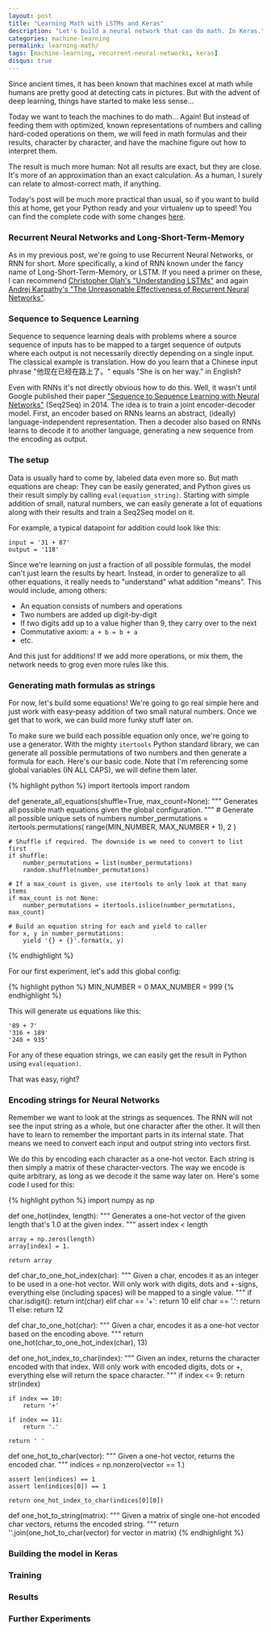 ```yaml
---
layout: post
title: "Learning Math with LSTMs and Keras"
description: "Let's build a neural network that can do math. In Keras."
categories: machine-learning
permalink: learning-math/
tags: [machine-learning, recurrent-neural-networks, keras]
disqus: true
---
```


Since ancient times, it has been known that machines excel at math while humans
are pretty good at detecting cats in pictures. But with the advent of deep
learning, things have started to make less sense...

Today we want to teach the machines to do math... Again! But instead of feeding
them with optimized, known representations of numbers and calling hard-coded
operations on them, we will feed in math formulas and their results, character
by character, and have the machine figure out how to interpret them.

The result is much more human: Not all results are exact, but they are close.
It's more of an approximation than an exact calculation. As a human, I surely
can relate to almost-correct math, if anything.

Today's post will be much more practical than usual, so if you want to build
this at home, get your Python ready and your virtualenv up to speed! You can
find the complete code with some changes [here](https://github.com/cpury/lstm-math).


### Recurrent Neural Networks and Long-Short-Term-Memory

As in my previous post, we're going to use Recurrent Neural Networks, or RNN
for short. More specifically, a kind of RNN known under the fancy name of
Long-Short-Term-Memory, or LSTM. If you need a primer on these, I can recommend
[Christopher Olah's "Understanding LSTMs"](http://colah.github.io/posts/2015-08-Understanding-LSTMs/)
and again
[Andrej Karpathy's "The Unreasonable Effectiveness of Recurrent Neural Networks"](http://karpathy.github.io/2015/05/21/rnn-effectiveness/).


### Sequence to Sequence Learning

Sequence to sequence learning deals with problems where a source sequence of
inputs has to be mapped to a target sequence of outputs where each output
is not necessarily directly depending on a single input. The classical
example is translation. How do you learn that a Chinese input phrase
"他现在已经在路上了。" equals "She is on her way." in English?

Even with RNNs it's not directly obvious how to do this. Well, it wasn't until
Google published their paper
["Sequence to Sequence Learning with Neural Networks"](https://arxiv.org/abs/1409.3215)
(Seq2Seq) in 2014. The idea is to train a joint encoder-decoder model.
First, an encoder based on RNNs learns an abstract, (ideally)
language-independent representation. Then a decoder also based on RNNs learns
to decode it to another language, generating a new sequence from the encoding
as output.


### The setup

Data is usually hard to come by, labeled data even more so. But math equations
are cheap: They can be easily generated, and Python gives us their result
simply by calling `eval(equation_string)`.
Starting with simple addition of small, natural numbers, we can easily generate
a lot of equations along with their results and train a Seq2Seq model on it.

For example, a typical datapoint for addition could look like this:
```
input = '31 + 87'
output = '118'
```

Since we're learning on just a fraction of all possible formulas, the model
can't just learn the results by heart. Instead, in order to generalize
to all other equations, it really needs to "understand" what addition "means".
This would include, among others:
* An equation consists of numbers and operations
* Two numbers are added up digit-by-digit
* If two digits add up to a value higher than 9, they carry over to the next
* Commutative axiom: `a + b = b + a`
* etc.

And this just for additions! If we add more operations, or mix them, the
network needs to grog even more rules like this.


### Generating math formulas as strings

For now, let's build some equations! We're going to go real simple here and
just work with easy-peasy addition of two small natural numbers. Once we get
that to work, we can build more funky stuff later on.

To make sure we build each possible equation only once, we're going to use a
generator. With the mighty `itertools` Python standard library, we can generate
all possible permutations of two numbers and then generate a formula for each.
Here's our basic code. Note that I'm referencing some global variables (IN
ALL CAPS), we will define them later.

{% highlight python %}
import itertools
import random

def generate_all_equations(shuffle=True, max_count=None):
    """
    Generates all possible math equations given the global configuration.
    """
    # Generate all possible unique sets of numbers
    number_permutations = itertools.permutations(
        range(MIN_NUMBER, MAX_NUMBER + 1), 2
    )

    # Shuffle if required. The downside is we need to convert to list first
    if shuffle:
        number_permutations = list(number_permutations)
        random.shuffle(number_permutations)

    # If a max_count is given, use itertools to only look at that many items
    if max_count is not None:
        number_permutations = itertools.islice(number_permutations, max_count)

    # Build an equation string for each and yield to caller
    for x, y in number_permutations:
        yield '{} + {}'.format(x, y)
{% endhighlight %}

For our first experiment, let's add this global config:

{% highlight python %}
MIN_NUMBER = 0
MAX_NUMBER = 999
{% endhighlight %}

This will generate us equations like this:

```
'89 + 7'
'316 + 189'
'240 + 935'
```

For any of these equation strings, we can easily get the result in Python using
`eval(equation)`.

That was easy, right?

### Encoding strings for Neural Networks

Remember we want to look at the strings as sequences. The RNN will not see the
input string as a whole, but one character after the other. It will then have
to learn to remember the important parts in its internal state. That means we
need to convert each input and output string into vectors first.

We do this by encoding each character as a one-hot vector. Each string is then
simply a matrix of these character-vectors. The way we encode is quite
arbitrary, as long as we decode it the same way later on. Here's some
code I used for this:

{% highlight python %}
import numpy as np

def one_hot(index, length):
    """
    Generates a one-hot vector of the given length that's 1.0 at the given
    index.
    """
    assert index < length

    array = np.zeros(length)
    array[index] = 1.

    return array


def char_to_one_hot_index(char):
    """
    Given a char, encodes it as an integer to be used in a one-hot vector.
    Will only work with digits, dots and +-signs, everything else
    (including spaces) will be mapped to a single value.
    """
    if char.isdigit():
        return int(char)
    elif char == '+':
        return 10
    elif char == '.':
        return 11
    else:
        return 12


def char_to_one_hot(char):
    """
    Given a char, encodes it as a one-hot vector based on the encoding above.
    """
    return one_hot(char_to_one_hot_index(char), 13)


def one_hot_index_to_char(index):
    """
    Given an index, returns the character encoded with that index.
    Will only work with encoded digits, dots or +, everything else will
    return the space character.
    """
    if index <= 9:
        return str(index)

    if index == 10:
        return '+'

    if index == 11:
        return '.'

    return ' '


def one_hot_to_char(vector):
    """
    Given a one-hot vector, returns the encoded char.
    """
    indices = np.nonzero(vector == 1.)

    assert len(indices) == 1
    assert len(indices[0]) == 1

    return one_hot_index_to_char(indices[0][0])


def one_hot_to_string(matrix):
    """
    Given a matrix of single one-hot encoded char vectors, returns the
    encoded string.
    """
    return ''.join(one_hot_to_char(vector) for vector in matrix)
{% endhighlight %}


### Building the model in Keras


### Training


### Results


### Further Experiments
